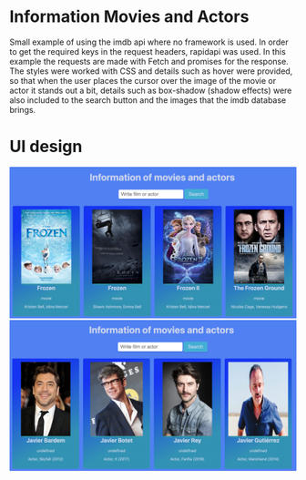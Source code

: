 # Information Movies and Actors

Small example of using the imdb api where no framework is used.
In order to get the required keys in the request headers, rapidapi was used.
In this example the requests are made with Fetch and promises for the response.
The styles were worked with CSS and details such as hover were provided, so that when the user places the cursor over the image of the movie or actor it stands out a bit, details such as box-shadow (shadow effects) were also included to the search button and the images that the imdb database brings.

# UI design

![](./img/searchFrozen.png)
![](./img/searchActorJavier.png)



